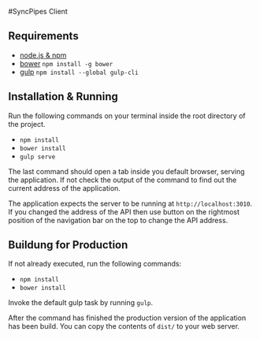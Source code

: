 #SyncPipes Client

## Requirements

* [node.js & npm](https://nodejs.org/en/)
* [bower](https://bower.io/)
`npm install -g bower`
* [gulp](http://gulpjs.com/)
`npm install --global gulp-cli`

## Installation & Running

Run the following commands on your terminal inside the root directory of the project.

* `npm install`
* `bower install`
* `gulp serve`

The last command should open a tab inside you default browser, serving the application. If not check the output of the command to find out the current address of the application.

The application expects the server to be running at `http://localhost:3010`. If you changed the address of the API then use button on the rightmost position of the navigation bar on the top to change the API address.

## Buildung for Production

If not already executed, run the following commands:

* `npm install`
* `bower install`

Invoke the default gulp task by running `gulp`.

After the command has finished the production version of the application has been build. You can copy the contents of `dist/` to your web server.
